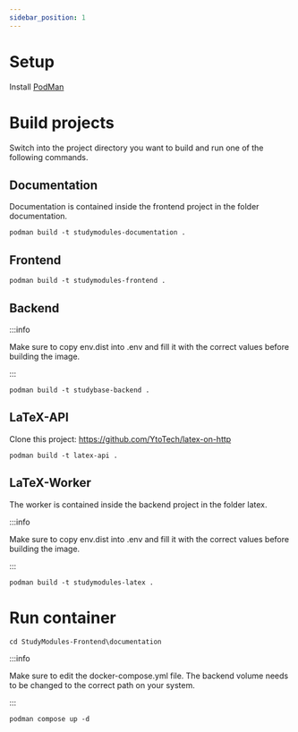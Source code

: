 ```yaml
---
sidebar_position: 1
---
```


# Setup

Install [PodMan](https://podman-desktop.io)


# Build projects
Switch into the project directory you want to build and run one of the following commands.

## Documentation
Documentation is contained inside the frontend project in the folder documentation.

```shell
podman build -t studymodules-documentation .
```

## Frontend
```shell
podman build -t studymodules-frontend .
```

## Backend
:::info

Make sure to copy env.dist into .env and fill it with the correct values before building the image.

:::

```shell
podman build -t studybase-backend .
```

## LaTeX-API
Clone this project: https://github.com/YtoTech/latex-on-http

```shell
podman build -t latex-api .
```

## LaTeX-Worker
The worker is contained inside the backend project in the folder latex.

:::info

Make sure to copy env.dist into .env and fill it with the correct values before building the image.

:::

```shell
podman build -t studymodules-latex .
```

# Run container
```shell
cd StudyModules-Frontend\documentation
```

:::info

Make sure to edit the docker-compose.yml file.
The backend volume needs to be changed to the correct path on your system.

:::

```shell
podman compose up -d
```
